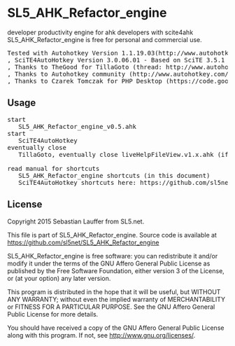 SL5_AHK_Refactor_engine
=====

developer productivity engine for ahk developers with scite4ahk
SL5_AHK_Refactor_engine is free for personal and commercial use.

<pre>
Tested with Autohotkey Version 1.1.19.03(http://www.autohotkey.com/)
, SciTE4AutoHotkey Version 3.0.06.01 - Based on SciTE 3.5.1 (http://fincs.ahk4.net/scite4ahk/)
, Thanks to TheGood for TillaGoto (thread: http://www.autohotkey.com/forum/viewtopic.php?t=41575
, Thanks to Autohotkey community (http://www.autohotkey.com/board/)
, Thanks to Czarek Tomczak for PHP Desktop (https://code.google.com/p/phpdesktop/)
</pre>


Usage
-----

<pre>
start 
   SL5_AHK_Refactor_engine_v0.5.ahk 
start
   SciTE4AutoHotkey
eventually close 
   TillaGoto, eventually close liveHelpFileView.v1.x.ahk (if you don't like permanent help window)
   
read manual for shortcuts 
   SL5_AHK_Refactor_engine shortcuts (in this document)
   SciTE4AutoHotkey shortcuts here: https://github.com/sl5net/SL5_AHK_Refactor_engine/blob/master/documentation.md
</pre>

License
-------

Copyright 2015 Sebastian Lauffer from SL5.net.

This file is part of SL5_AHK_Refactor_engine. Source code is available at 
https://github.com/sl5net/SL5_AHK_Refactor_engine

SL5_AHK_Refactor_engine is free software: you can redistribute it and/or modify it under the terms of the GNU Affero General Public License as published by the Free Software Foundation, either version 3 of the License, or (at your option) any later version.

This program is distributed in the hope that it will be useful, but WITHOUT ANY WARRANTY; without even the implied warranty of MERCHANTABILITY or FITNESS FOR A PARTICULAR PURPOSE. See the GNU Affero General Public License for more details.

You should have received a copy of the GNU Affero General Public License along with this program. If not, see http://www.gnu.org/licenses/.